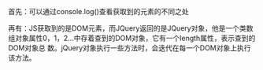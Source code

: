 
首先：可以通过console.log()查看获取到的元素的不同之处
    
再有：JS获取到的是DOM元素，而JQuery返回的是JQuery对象，他是一个类数组对象属性0，1，2...中存着查到的DOM对象，它有一个length属性，表示查到的DOM对象总
数。jQuery对象执行一些方法时，会迭代在每一个DOM对象上执行该方法。
